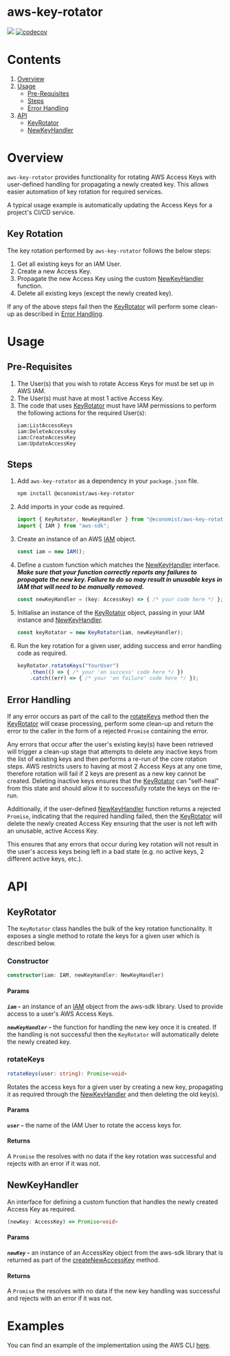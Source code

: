 # aws-key-rotator
[![](https://img.shields.io/circleci/project/github/EconomistDigitalSolutions/aws-key-rotator/master.svg)](https://circleci.com/gh/EconomistDigitalSolutions/aws-key-rotator)
[![codecov](https://codecov.io/gh/EconomistDigitalSolutions/aws-key-rotator/branch/master/graph/badge.svg)](https://codecov.io/gh/EconomistDigitalSolutions/aws-key-rotator)

# Contents
1. [Overview](#Overview)
2. [Usage](#Usage)
   - [Pre-Requisites](#Pre-Requisites)
   - [Steps](#Steps)
   - [Error Handling](#Error-Handling)
3. [API](#API)
   - [KeyRotator](#KeyRotator)
   - [NewKeyHandler](#NewKeyHandler)

# Overview
`aws-key-rotator` provides functionality for rotating AWS Access Keys with user-defined handling for propagating a newly created key. This allows easier automation of key rotation for required services.

A typical usage example is automatically updating the Access Keys for a project's CI/CD service.

## Key Rotation
The key rotation performed by `aws-key-rotator` follows the below steps:
1. Get all existing keys for an IAM User.
2. Create a new Access Key.
3. Propagate the new Access Key using the custom [NewKeyHandler](#NewKeyHandler) function.
4. Delete all existing keys (except the newly created key).

If any of the above steps fail then the [KeyRotator](#KeyRotator) will perform some clean-up as described in [Error Handling](#Error-Handling).

# Usage
## Pre-Requisites
1. The User(s) that you wish to rotate Access Keys for must be set up in AWS IAM.
2. The User(s) must have at most 1 active Access Key.
3. The code that uses [KeyRotator](#KeyRotator) must have IAM permissions to perform the following actions for the required User(s):
    ```
    iam:ListAccessKeys
    iam:DeleteAccessKey
    iam:CreateAccessKey
    iam:UpdateAccessKey
    ```

## Steps
1. Add `aws-key-rotator` as a dependency in your `package.json` file.
    ```bash
    npm install @economist/aws-key-rotator
    ```
2. Add imports in your code as required.
    ```typescript
    import { KeyRotator, NewKeyHandler } from "@economist/aws-key-rotator";
    import { IAM } from "aws-sdk";
    ```
3. Create an instance of an AWS [IAM](https://docs.aws.amazon.com/AWSJavaScriptSDK/latest/AWS/IAM.html) object.
   ```typescript
   const iam = new IAM();
   ```
4. Define a custom function which matches the [NewKeyHandler](#NewKeyHandler) interface. ***Make sure that your function correctly reports any failures to propagate the new key. Failure to do so may result in unusable keys in IAM that will need to be manually removed.***
   ```typescript
   const newKeyHandler = (key: AccessKey) => { /* your code here */ };
   ```
5. Initialise an instance of the [KeyRotator](#KeyRotator) object, passing in your IAM instance and [NewKeyHandler](#NewKeyHandler).
    ```typescript
    const keyRotator = new KeyRotator(iam, newKeyHandler);
    ```
6. Run the key rotation for a given user, adding success and error handling code as required.
    ```typescript
    keyRotator.rotateKeys("YourUser")
        .then(() => { /* your 'on success' code here */ })
        .catch((err) => { /* your 'on failure' code here */ });
    ```

## Error Handling
If any error occurs as part of the call to the [rotateKeys](#rotateKeys) method then the [KeyRotator](#KeyRotator) will cease processing, perform some clean-up and return the error to the caller in the form of a rejected `Promise` containing the error.

Any errors that occur after the user's existing key(s) have been retrieved will trigger a clean-up stage that attempts to delete any inactive keys from the list of existing keys and then performs a re-run of the core rotation steps. AWS restricts users to having at most 2 Access Keys at any one time, therefore rotation will fail if 2 keys are present as a new key cannot be created. Deleting inactive keys ensures that the [KeyRotator](#KeyRotator) can "self-heal" from this state and should allow it to successfully rotate the keys on the re-run.

Additionally, if the user-defined [NewKeyHandler](#NewKeyHandler) function returns a rejected `Promise`, indicating that the required handling failed, then the [KeyRotator](#KeyRotator) will delete the newly created Access Key ensuring that the user is not left with an unusable, active Access Key.

This ensures that any errors that occur during key rotation will not result in the user's access keys being left in a bad state (e.g. no active keys, 2 different active keys, etc.).

# API

## KeyRotator
The `KeyRotator` class handles the bulk of the key rotation functionality. It exposes a single method to rotate the keys for a given user which is described below.

### Constructor
```typescript
constructor(iam: IAM, newKeyHandler: NewKeyHandler)
```
#### Params
***`iam` -*** an instance of an [IAM](https://docs.aws.amazon.com/AWSJavaScriptSDK/latest/AWS/IAM.html) object from the aws-sdk library. Used to provide access to a user's AWS Access Keys.

***`newKeyHandler` -*** the function for handling the new key once it is created. If the handling is not successful then the `KeyRotator` will automatically delete the newly created key.

### rotateKeys
```typescript
rotateKeys(user: string): Promise<void>
```
Rotates the access keys for a given user by creating a new key, propagating it as required through the [NewKeyHandler](#NewKeyHandler) and then deleting the old key(s).

#### Params
***`user` -*** the name of the IAM User to rotate the access keys for.

#### Returns
A `Promise` the resolves with no data if the key rotation was successful and rejects with an error if it was not.


## NewKeyHandler
An interface for defining a custom function that handles the newly created Access Key as required.
```typescript
(newKey: AccessKey) => Promise<void>
```
#### Params
***`newKey` -*** an instance of an AccessKey object from the aws-sdk library that is returned as part of the [createNewAccessKey](https://docs.aws.amazon.com/AWSJavaScriptSDK/latest/AWS/IAM.html#createAccessKey-property) method.

#### Returns
A `Promise` the resolves with no data if the new key handling was successful and rejects with an error if it was not.

# Examples

You can find an example of the implementation using the AWS CLI [here](example/key-rotation-with-cli.ts).